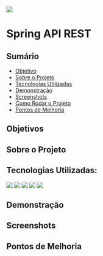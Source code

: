 <img src="https://img.shields.io/badge/STATUS-EM%20DESENVOLVIMENTO-yellow"/>

<h1>Spring API REST</h1>

<h2>Sumário</h2>
<ul>
 <li><a href="#objetivo">Objetivo</a></li> 
 <li><a href="#sobre-o-projeto">Sobre o Projeto</a></li>
 <li><a href="#tecnologias-utilizadas">Tecnologias Utilizadas</a></li>
 <li><a href="#demonstracao">Demonstração</a></li> 
 <li><a href="#screenshots">Screenshots</a></li> 
 <li><a href="#como-rodar-o-projeto">Como Rodar o Projeto</a></li>
 <li><a href="#pontos-de-melhoria">Pontos de Melhoria</a></li> 
</ul>

<h2 id="objetivos">Objetivos</h2>

<h2 id="sobre-o-projeto">Sobre o Projeto</h2>

<h2 id="tecnologias-utilizadas">Tecnologias Utilizadas:</h2>

<p>
   <img src="https://img.shields.io/badge/Java-ED8B00?style=for-the-badge&logo=java&logoColor=white"/>
   <img src="https://img.shields.io/badge/Spring-6DB33F?style=for-the-badge&logo=spring&logoColor=white"/>
   <img src="https://img.shields.io/badge/Spring_Boot-F2F4F9?style=for-the-badge&logo=spring-boot"/>
   <img src="https://img.shields.io/badge/Swagger-85EA2D?style=for-the-badge&logo=Swagger&logoColor=white"/>
   <img src="https://img.shields.io/badge/PostgreSQL-316192?style=for-the-badge&logo=postgresql&logoColor=white"/>
</p>

<h2 id="demonstracao">Demonstração</h2>

<h2 id="screenshots">Screenshots</h2>

<h2 id="como-rodar-o-projeto"</h2>

<h2 id="pontos-de-melhoria">Pontos de Melhoria</h2>

